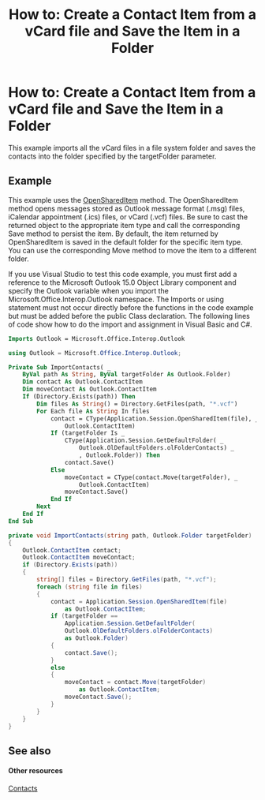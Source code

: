﻿---
title: 'How to: Create a Contact Item from a vCard file and Save the Item in a Folder'
TOCTitle: 'How to: Create a Contact Item from a vCard file and Save the Item in a Folder'
ms:assetid: b207b584-ffcf-4ac5-ab1f-4f91d43000e1
ms:mtpsurl: https://msdn.microsoft.com/en-us/library/Bb646856(v=office.15)
ms:contentKeyID: 55119826
ms.date: 07/24/2014
mtps_version: v=office.15
dev_langs:
- vb
- csharp
---

# How to: Create a Contact Item from a vCard file and Save the Item in a Folder

This example imports all the vCard files in a file system folder and saves the contacts into the folder specified by the targetFolder parameter.

## Example

This example uses the [OpenSharedItem](https://msdn.microsoft.com/en-us/library/bb645399\(v=office.15\)) method. The OpenSharedItem method opens messages stored as Outlook message format (.msg) files, iCalendar appointment (.ics) files, or vCard (.vcf) files. Be sure to cast the returned object to the appropriate item type and call the corresponding Save method to persist the item. By default, the item returned by OpenSharedItem is saved in the default folder for the specific item type. You can use the corresponding Move method to move the item to a different folder.

If you use Visual Studio to test this code example, you must first add a reference to the Microsoft Outlook 15.0 Object Library component and specify the Outlook variable when you import the Microsoft.Office.Interop.Outlook namespace. The Imports or using statement must not occur directly before the functions in the code example but must be added before the public Class declaration. The following lines of code show how to do the import and assignment in Visual Basic and C\#.

``` vb
Imports Outlook = Microsoft.Office.Interop.Outlook
```

``` csharp
using Outlook = Microsoft.Office.Interop.Outlook;
```

``` vb
Private Sub ImportContacts( _
    ByVal path As String, ByVal targetFolder As Outlook.Folder)
    Dim contact As Outlook.ContactItem
    Dim moveContact As Outlook.ContactItem
    If (Directory.Exists(path)) Then
        Dim files As String() = Directory.GetFiles(path, "*.vcf")
        For Each file As String In files
            contact = CType(Application.Session.OpenSharedItem(file), _
                Outlook.ContactItem)
            If (targetFolder Is _
                CType(Application.Session.GetDefaultFolder( _
                    Outlook.OlDefaultFolders.olFolderContacts) _
                    , Outlook.Folder)) Then
                contact.Save()
            Else
                moveContact = CType(contact.Move(targetFolder), _
                    Outlook.ContactItem)
                moveContact.Save()
            End If
        Next
    End If
End Sub
```

``` csharp
private void ImportContacts(string path, Outlook.Folder targetFolder)
{
    Outlook.ContactItem contact;
    Outlook.ContactItem moveContact;
    if (Directory.Exists(path))
    {
        string[] files = Directory.GetFiles(path, "*.vcf");
        foreach (string file in files)
        {
            contact = Application.Session.OpenSharedItem(file)
                as Outlook.ContactItem;
            if (targetFolder ==
                Application.Session.GetDefaultFolder(
                Outlook.OlDefaultFolders.olFolderContacts)
                as Outlook.Folder)
            {
                contact.Save();
            }
            else
            {
                moveContact = contact.Move(targetFolder)
                    as Outlook.ContactItem;
                moveContact.Save();
            }
        }
    }
}
```

## See also

#### Other resources

[Contacts](contacts.md)


